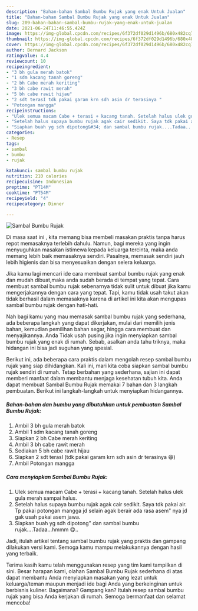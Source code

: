 ```yaml
---
description: "Bahan-bahan Sambal Bumbu Rujak yang enak Untuk Jualan"
title: "Bahan-bahan Sambal Bumbu Rujak yang enak Untuk Jualan"
slug: 209-bahan-bahan-sambal-bumbu-rujak-yang-enak-untuk-jualan
date: 2021-06-24T11:46:55.424Z
image: https://img-global.cpcdn.com/recipes/6f372df029d1496b/680x482cq70/sambal-bumbu-rujak-foto-resep-utama.jpg
thumbnail: https://img-global.cpcdn.com/recipes/6f372df029d1496b/680x482cq70/sambal-bumbu-rujak-foto-resep-utama.jpg
cover: https://img-global.cpcdn.com/recipes/6f372df029d1496b/680x482cq70/sambal-bumbu-rujak-foto-resep-utama.jpg
author: Bernard Jackson
ratingvalue: 4.4
reviewcount: 10
recipeingredient:
- "3 bh gula merah batok"
- "1 sdm kacang tanah goreng"
- "2 bh Cabe merah keriting"
- "3 bh cabe rawit merah"
- "5 bh cabe rawit hijau"
- "2 sdt terasI tdk pakai garam krn sdh asin dr terasinya "
- "Potongan mangga"
recipeinstructions:
- "Ulek semua macam Cabe + terasi + kacang tanah. Setelah halus ulek gula merah sampai halus."
- "Setelah halus supaya bumbu rujak agak cair sedikit. Saya tdk pakai air. Tp pakai potongan mangga jd selain agak berair ada rasa asem&#34; nya jd gak usah pakai asem jawa."
- "Siapkan buah yg sdh dipotong&#34; dan sambal bumbu rujak....Tadaa...hmmm 😋.."
categories:
- Resep
tags:
- sambal
- bumbu
- rujak

katakunci: sambal bumbu rujak 
nutrition: 210 calories
recipecuisine: Indonesian
preptime: "PT14M"
cooktime: "PT54M"
recipeyield: "4"
recipecategory: Dinner

---
```



![Sambal Bumbu Rujak](https://img-global.cpcdn.com/recipes/6f372df029d1496b/680x482cq70/sambal-bumbu-rujak-foto-resep-utama.jpg)

Di masa  saat ini , kita memang bisa membeli masakan praktis tanpa harus repot memasaknya terlebih dahulu. Namun, bagi mereka yang ingin menyuguhkan masakan istimewa kepada keluarga tercinta, maka anda memang lebih baik memasaknya sendiri. Pasalnya, memasak sendiri jauh lebih higienis dan bisa menyesuaikan dengan selera keluarga.

Jika kamu lagi mencari ide cara membuat sambal bumbu rujak yang enak dan mudah dibuat,maka anda sudah berada di tempat yang tepat. Cara membuat sambal bumbu rujak  sebenarnya tidak sulit untuk dibuat jika kamu mengerjakannya dengan cara yang tepat. Tapi, kamu tidak usah takut akan tidak berhasil dalam memasaknya 
karena di artikel ini kita akan mengupas sambal bumbu rujak dengan hati-hati.  



Nah bagi kamu yang mau memasak sambal bumbu rujak yang sederhana, ada beberapa langkah yang dapat dikerjakan, mulai dari memilih jenis bahan, kemudian pemilihan bahan segar, hingga cara membuat dan menyajikannya. Anda Tidak usah pusing jika ingin menyiapkan sambal bumbu rujak yang enak di rumah. Sebab, asalkan anda  tahu triknya, maka hidangan ini bisa jadi suguhan yang spesial.

Berikut ini, ada beberapa cara praktis  dalam mengolah resep sambal bumbu rujak yang siap dihidangkan. Kali ini, mari kita coba siapkan sambal bumbu rujak sendiri di rumah. Tetap berbahan yang sederhana, sajian ini dapat memberi manfaat dalam membantu menjaga kesehatan tubuh kita. Anda dapat membuat Sambal Bumbu Rujak memakai 7 bahan dan 3 langkah pembuatan. Berikut ini langkah-langkah untuk menyiapkan hidangannya.

<!--inarticleads1-->

##### Bahan-bahan dan bumbu yang dibutuhkan untuk pembuatan Sambal Bumbu Rujak:

1. Ambil 3 bh gula merah batok
1. Ambil 1 sdm kacang tanah goreng
1. Siapkan 2 bh Cabe merah keriting
1. Ambil 3 bh cabe rawit merah
1. Sediakan 5 bh cabe rawit hijau
1. Siapkan 2 sdt terasI (tdk pakai garam krn sdh asin dr terasinya 😄)
1. Ambil Potongan mangga




<!--inarticleads2-->

##### Cara menyiapkan Sambal Bumbu Rujak:

1. Ulek semua macam Cabe + terasi + kacang tanah. Setelah halus ulek gula merah sampai halus.
1. Setelah halus supaya bumbu rujak agak cair sedikit. Saya tdk pakai air. Tp pakai potongan mangga jd selain agak berair ada rasa asem&#34; nya jd gak usah pakai asem jawa.
1. Siapkan buah yg sdh dipotong&#34; dan sambal bumbu rujak....Tadaa...hmmm 😋..




Jadi, itulah artikel tentang  sambal bumbu rujak  yang praktis dan gampang dilakukan versi kami. Semoga kamu mampu melakukannya dengan hasil yang terbaik. 

Terima kasih kamu telah menggunakan resep yang tim kami tampilkan di sini. Besar harapan kami, olahan  Sambal Bumbu Rujak sederhana di atas dapat membantu Anda menyiapkan masakan yang lezat untuk keluarga/teman maupun menjadi ide bagi Anda yang berkeinginan untuk berbisnis kuliner. Bagaimana? Gampang kan? Itulah resep sambal bumbu rujak yang bisa Anda kerjakan di rumah. Semoga bermanfaat dan selamat mencoba!

